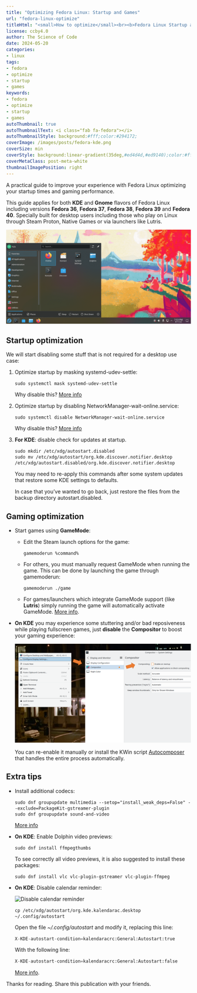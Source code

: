 ```yaml
---
title: "Optimizing Fedora Linux: Startup and Games"
url: "fedora-linux-optimize"
titleHtml: "<small>How to optimize</small><br><b>Fedora Linux Startup and Games</b>"
license: ccby4.0
author: The Science of Code
date: 2024-05-20
categories:
- linux
tags:
- fedora
- optimize
- startup
- games
keywords:
- fedora
- optimize
- startup
- games
autoThumbnail: true
autoThumbnailText: <i class="fab fa-fedora"></i>
autoThumbnailStyle: background:#fff;color:#294172;
coverImage: /images/posts/fedora-kde.png
coverSize: min
coverStyle: background:linear-gradient(35deg,#ed4d4d,#ed9140);color:#fff
coverMetaClass: post-meta-white
thumbnailImagePosition: right
---
```


A practical guide to improve your experience with Fedora Linux optimizing your startup times and gaming performance.
<!--more-->

This guide applies for both **KDE** and **Gnome** flavors of Fedora Linux including versions **Fedora 36**, **Fedora 37**, **Fedora 38**, **Fedora 39** and **Fedora 40**. Specially built for desktop users including those who play on Linux through Steam Proton, Native Games or via launchers like Lutris.

![fedora 36 37 38 39](/images/posts/fedora-kde.png)

## Startup optimization

We will start disabling some stuff that is not required for a desktop use case: 

1. Optimize startup by masking systemd-udev-settle:

   ```
   sudo systemctl mask systemd-udev-settle
   ```

   Why disable this? [More info](https://www.freedesktop.org/software/systemd/man/systemd-udev-settle.service.html)

2. Optimize startup by disabling NetworkManager-wait-online.service:

    ```
    sudo systemctl disable NetworkManager-wait-online.service
    ```

    Why disable this? [More info](https://askubuntu.com/questions/1018576/what-does-networkmanager-wait-online-service-do)

3. **For KDE**: disable check for updates at startup.

   ```
   sudo mkdir /etc/xdg/autostart.disabled
   sudo mv /etc/xdg/autostart/org.kde.discover.notifier.desktop /etc/xdg/autostart.disabled/org.kde.discover.notifier.desktop
   ```

   You may need to re-apply this commands after some system updates that restore some KDE settings to defaults.

   In case that you’ve wanted to go back, just restore the files from the backup directory autostart.disabled. 


## Gaming optimization

* Start games using **GameMode**:

  * Edit the Steam launch options for the game:

    ```
    gamemoderun %command%
    ```

  * For others, you must manually request GameMode when running the game. This can be done by launching the game through gamemoderun:

    ```
    gamemoderun ./game
    ```

  * For games/launchers which integrate GameMode support (like **Lutris**) simply running the game will automatically activate GameMode. [More info](https://github.com/FeralInteractive/gamemode).

* **On KDE** you may experience some stuttering and/or bad reposiveness while playing fullscreen games, just **disable** the **Compositor** to boost your gaming experience:

   ![fedora compositor](/images/posts/fedora-compositor.png)

   You can re-enable it manually or install the KWin script [Autocomposer](https://store.kde.org/p/1502826) that handles the entire process automatically.

## Extra tips

* Install additional codecs:

  ```
  sudo dnf groupupdate multimedia --setop="install_weak_deps=False" --exclude=PackageKit-gstreamer-plugin
  sudo dnf groupupdate sound-and-video
  ```
  
  [More info](https://rpmfusion.org/Howto/Multimedia)

* **On KDE**: Enable Dolphin video previews:

  ```
  sudo dnf install ffmpegthumbs
  ```

  To see correctly all video previews, it is also suggested to install these packages:

  ```
  sudo dnf install vlc vlc-plugin-gstreamer vlc-plugin-ffmpeg
  ```

* **On KDE**: Disable calendar reminder:

  ![Disable calendar reminder](https://redhat.discourse-cdn.com/fedoraproject/original/3X/c/c/cc24d98be4fcbb2b4c9a21a72de392c123bd71a3.png)

  ```
  cp /etc/xdg/autostart/org.kde.kalendarac.desktop ~/.config/autostart
  ```

  Open the file *~/.config/autostart* and modify it, replacing this line:

  ```python
  X-KDE-autostart-condition=kalendaracrc:General:Autostart:true
  ```

  With the following line:

  ```python
  X-KDE-autostart-condition=kalendaracrc:General:Autostart:false
  ```

  [More info](https://discussion.fedoraproject.org/t/how-can-i-disable-calendar-reminders/75984).


Thanks for reading. Share this publication with your friends.
